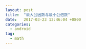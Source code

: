```yaml
---
layout: post
title:  "最大公因数与最小公倍数"
date:   2017-03-23 13:46:04 +0800
categories:
  - android
tag: 
  - math
---
```



